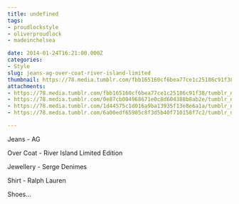 ```yaml
---
title: undefined
tags:
- proudlockstyle
- oliverproudlock
- madeinchelsea

date: 2014-01-24T16:21:00.000Z
categories:
- Style
slug: jeans-ag-over-coat-river-island-limited
thumbnail: https://78.media.tumblr.com/fbb165160cf6bea77ce1c25186c91f38/tumblr_n007f9yniF1rhrm24o1_1280.jpg
attachments:
- https://78.media.tumblr.com/fbb165160cf6bea77ce1c25186c91f38/tumblr_n007f9yniF1rhrm24o1_1280.jpg
- https://78.media.tumblr.com/0e87cb004968671e0c8d604388b8ab2e/tumblr_n007f9yniF1rhrm24o4_1280.jpg
- https://78.media.tumblr.com/1d44575c1d016a9ba13935f13e8e6a1a/tumblr_n007f9yniF1rhrm24o2_1280.jpg
- https://78.media.tumblr.com/6a00edf65905c8f3d5b40f710158f7c2/tumblr_n007f9yniF1rhrm24o3_1280.jpg

---
```


Jeans - AG 

  Over Coat - River Island Limited Edition 

  Jewellery - Serge Denimes 

  Shirt - Ralph Lauren 

  Shoes...

